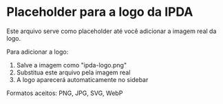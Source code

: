 # Placeholder para a logo da IPDA

Este arquivo serve como placeholder até você adicionar a imagem real da logo.

Para adicionar a logo:

1. Salve a imagem como "ipda-logo.png"
2. Substitua este arquivo pela imagem real
3. A logo aparecerá automaticamente no sidebar

Formatos aceitos: PNG, JPG, SVG, WebP
